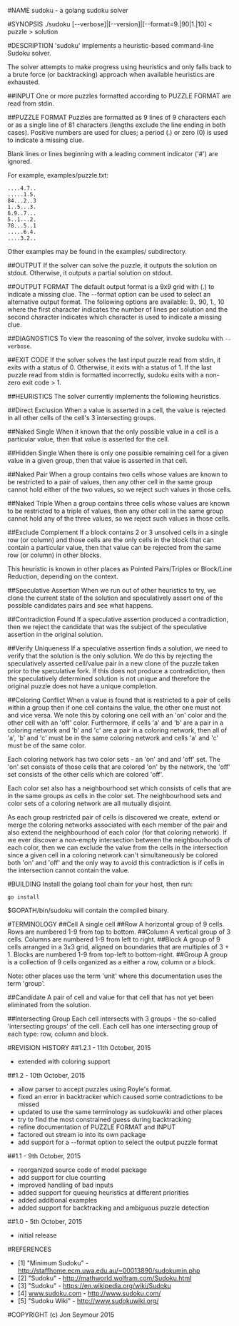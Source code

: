 #NAME
sudoku - a golang sudoku solver

#SYNOPSIS
./sudoku [--verbose]|[--version]|[--format=9.|90|1.|10] < puzzle > solution

#DESCRIPTION
'sudoku' implements a heuristic-based command-line Sudoku solver.

The solver attempts to make progress using heuristics and only falls back
to a brute force (or backtracking) approach when available heuristics are
exhausted.

##INPUT
One or more puzzles formatted according to PUZZLE FORMAT are read from stdin.

##PUZZLE FORMAT
Puzzles are formatted as 9 lines of 9 characters each or as a single line of 81 characters (lengths exclude the line ending in both cases). Positive numbers are used for clues; a period (.) or zero (0) is used to indicate a missing clue.

Blank lines or lines beginning with a leading comment indicator ('#') are ignored.

For example, examples/puzzle.txt:

```
....4.7..
.....1.5.
84...2..3
1..5...3.
6.9..7...
5..1...2.
78...5..1
.....6.4.
....3.2..
```

Other examples may be found in the examples/ subdirectory.

##OUTPUT
If the solver can solve the puzzle, it outputs the solution on stdout. Otherwise, it outputs a partial solution on stdout.

##OUTPUT FORMAT
The default output format is a 9x9 grid with (.) to indicate a missing clue.
The --format option can be used to select an alternative output format. The
following options are available: 9., 90, 1., 10 where the first character indicates
the number of lines per solution and the second character indicates which
character is used to indicate a missing clue.

##DIAGNOSTICS
To view the reasoning of the solver, invoke sudoku with ```--verbose```.

##EXIT CODE
If the solver solves the last input puzzle read from stdin, it exits with a status of 0. Otherwise, it exits with a status of 1. If the last puzzle read from stdin is formatted incorrectly, sudoku exits with a non-zero exit code > 1.

##HEURISTICS
The solver currently implements the following heuristics.

##Direct Exclusion
When a value is asserted in a cell, the value is rejected in all other cells of the cell's 3 intersecting groups.

##Naked Single
When it known that the only possible value in a cell is a particular value, then that value is asserted for the cell.

##Hidden Single
When there is only one possible remaining cell for a given value in a given group, then that value is asserted in that cell.

##Naked Pair
When a group contains two cells whose values are known to be restricted to a pair of values, then any other cell in the same group cannot hold either of the two values, so we reject such values in those cells.

##Naked Triple
When a group contains three cells whose values are known to be restricted to a triple of values, then any other cell in the same group cannot hold any of the three values, so we reject such values in those cells.

##Exclude Complement
If a block contains 2 or 3 unsolved cells in a single row (or column) and those
cells are the only cells in the block that can contain a particular value, then that value can be rejected from the same row (or column) in other blocks.

This heuristic is known in other places as Pointed Pairs/Triples or Block/Line Reduction, depending on the context.

##Speculative Assertion
When we run out of other heuristics to try, we clone the current state of the
solution and speculatively assert one of the possible candidates pairs and see
what happens.

##Contradiction Found
If a speculative assertion produced a contradiction, then we reject the candidate
that was the subject of the speculative assertion in the original solution.

##Verify Uniqueness
If a speculative assertion finds a solution, we need to verify that the solution
is the only solution. We do this by rejecting the speculatively asserted cell/value
pair in a new clone of the puzzle taken prior to the speculative fork. If this
does not produce a contradiction, then the speculatively determined solution
is not unique and therefore the original puzzle does not have a unique completion.

##Coloring Conflict
When a value is found that is restricted to a pair of cells within a group then if one cell contains the value, the other one must not and vice versa. We note this by coloring one cell with an 'on' color and the other cell with an 'off' color. Furthermore, if cells 'a' and 'b' are a pair in a coloring network and 'b' and 'c' are a pair in a coloring network, then all of 'a', 'b' and 'c' must be in the same coloring network and cells 'a' and 'c' must be of the same color.

Each coloring network has two color sets - an 'on' and and 'off' set. The 'on' set consists of those cells that are colored 'on' by the network, the 'off' set consists of the other cells which are colored 'off'.

Each color set also has a neighbourhood set which consists of cells that are in the same groups as cells in the color set. The neighbourhood sets and color sets
of a coloring network are all mutually disjoint.

As each group restricted pair of cells is discovered we create, extend or merge the coloring networks associated with each member of the pair and also extend the neighbourhood of each color (for that coloring network). If we ever discover a non-empty intersection between the neighbourhoods of each color, then we can exclude the value from the cells in the intersection since a given cell in a coloring network can't simultaneously be colored both 'on' and 'off' and the only way to avoid this contradiction is if cells in the intersection cannot contain
the value.

#BUILDING
Install the golang tool chain for your host, then run:

```go install```

$GOPATH/bin/sudoku will contain the compiled binary.

#TERMINOLOGY
##Cell
A single cell
##Row
A horizontal group of 9 cells. Rows are numbered 1-9 from top to bottom.
##Column
A vertical group of 3 cells. Columns are numbered 1-9 from left to right.
##Block
A group of 9 cells arranged in a 3x3 grid, aligned on boundaries that are multiples of 3 + 1. Blocks are numbered 1-9 from top-left to bottom-right.
##Group
A group is a collection of 9 cells organized as a either a row, column or a block.

Note: other places use the term 'unit' where this documentation uses the term 'group'.

##Candidate
A pair of cell and value for that cell that has not yet been eliminated from the
solution.

##Intersecting Group
Each cell intersects with 3 groups - the so-called 'intersecting groups' of the cell. Each cell has one intersecting group of each type: row, column and block.

#REVISION HISTORY
##1.2.1 - 11th October, 2015
* extended with coloring support

##1.2 - 10th October, 2015
* allow parser to accept puzzles using Royle's format.
* fixed an error in backtracker which caused some contradictions to be missed
* updated to use the same terminology as sudokuwiki and other places
* try to find the most constrained guess during backtracking
* refine documentation of PUZZLE FORMAT and INPUT
* factored out stream io into its own package
* add support for a --format option to select the output puzzle format

##1.1 - 9th October, 2015
* reorganized source code of model package
* add support for clue counting
* improved handling of bad inputs
* added support for queuing heuristics at different priorities
* added additional examples
* added support for backtracking and ambiguous puzzle detection

##1.0 - 5th October, 2015
* initial release

#REFERENCES

* [1] "Minimum Sudoku" - http://staffhome.ecm.uwa.edu.au/~00013890/sudokumin.php
* [2] "Sudoku" - http://mathworld.wolfram.com/Sudoku.html
* [3] "Sudoku" - https://en.wikipedia.org/wiki/Sudoku
* [4] www.sudoku.com - http://www.sudoku.com/
* [5] "Sudoku Wiki" - http://www.sudokuwiki.org/

#COPYRIGHT
(c) Jon Seymour 2015

